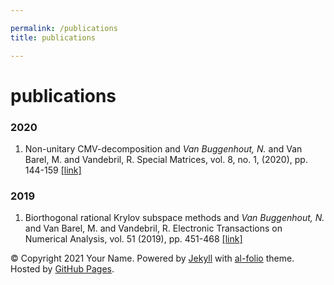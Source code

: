 ```yaml
---

permalink: /publications
title: publications

---
```



publications
============

### 2020

1.  Non-unitary CMV-decomposition and _Van Buggenhout, N._ and Van Barel, M. and Vandebril, R. Special Matrices, vol. 8, no. 1, (2020), pp. 144-159 [\[link\]](https://doi.org/10.1515/spma-2020-0107)
    

### 2019

1.  Biorthogonal rational Krylov subspace methods and _Van Buggenhout, N._ and Van Barel, M. and Vandebril, R. Electronic Transactions on Numerical Analysis, vol. 51 (2019), pp. 451-468 [\[link\]](https://doi.org/10.1553/etna_vol51s451)
    

© Copyright 2021 Your Name. Powered by [Jekyll](http://jekyllrb.com/) with [al-folio](https://github.com/alshedivat/al-folio) theme. Hosted by [GitHub Pages](https://pages.github.com/).
